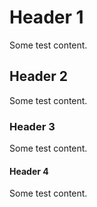# Header 1

Some test content.

## Header 2

Some test content.

### Header 3

Some test content.

#### Header 4

Some test content.
